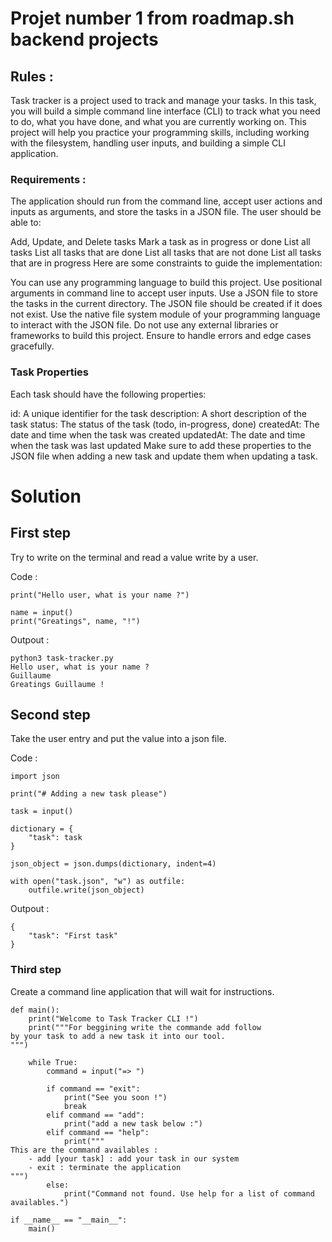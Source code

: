 # Projet number 1 from roadmap.sh backend projects

## Rules :

Task tracker is a project used to track and manage your tasks. In this task, you will build a simple command line interface (CLI) to track what you need to do, what you have done, and what you are currently working on. This project will help you practice your programming skills, including working with the filesystem, handling user inputs, and building a simple CLI application.

### Requirements :

The application should run from the command line, accept user actions and inputs as arguments, and store the tasks in a JSON file. The user should be able to:

Add, Update, and Delete tasks
Mark a task as in progress or done
List all tasks
List all tasks that are done
List all tasks that are not done
List all tasks that are in progress
Here are some constraints to guide the implementation:

You can use any programming language to build this project.
Use positional arguments in command line to accept user inputs.
Use a JSON file to store the tasks in the current directory.
The JSON file should be created if it does not exist.
Use the native file system module of your programming language to interact with the JSON file.
Do not use any external libraries or frameworks to build this project.
Ensure to handle errors and edge cases gracefully.

### Task Properties  
Each task should have the following properties:

id: A unique identifier for the task
description: A short description of the task
status: The status of the task (todo, in-progress, done)
createdAt: The date and time when the task was created
updatedAt: The date and time when the task was last updated
Make sure to add these properties to the JSON file when adding a new task and update them when updating a task.

# Solution

## First step 

Try to write on the terminal and read a value write by a user.

Code :

```
print("Hello user, what is your name ?")

name = input()
print("Greatings", name, "!")
```

Outpout :

```
python3 task-tracker.py
Hello user, what is your name ?
Guillaume
Greatings Guillaume !
```

## Second step 

Take the user entry and put the value into a json file.

Code :
```
import json

print("# Adding a new task please")

task = input()

dictionary = {
    "task": task
}

json_object = json.dumps(dictionary, indent=4)

with open("task.json", "w") as outfile:
    outfile.write(json_object)
```

Outpout :

```
{
    "task": "First task"
}
```

### Third step

Create a command line application that will wait for instructions.

```
def main():
    print("Welcome to Task Tracker CLI !")
    print("""For beggining write the commande add follow 
by your task to add a new task it into our tool.
""")

    while True:
        command = input("=> ")

        if command == "exit":
            print("See you soon !")
            break
        elif command == "add":
            print("add a new task below :")
        elif command == "help":
            print("""
This are the command availables :
    - add [your task] : add your task in our system
    - exit : terminate the application
""")
        else:
            print("Command not found. Use help for a list of command availables.")

if __name__ == "__main__":
    main()
```